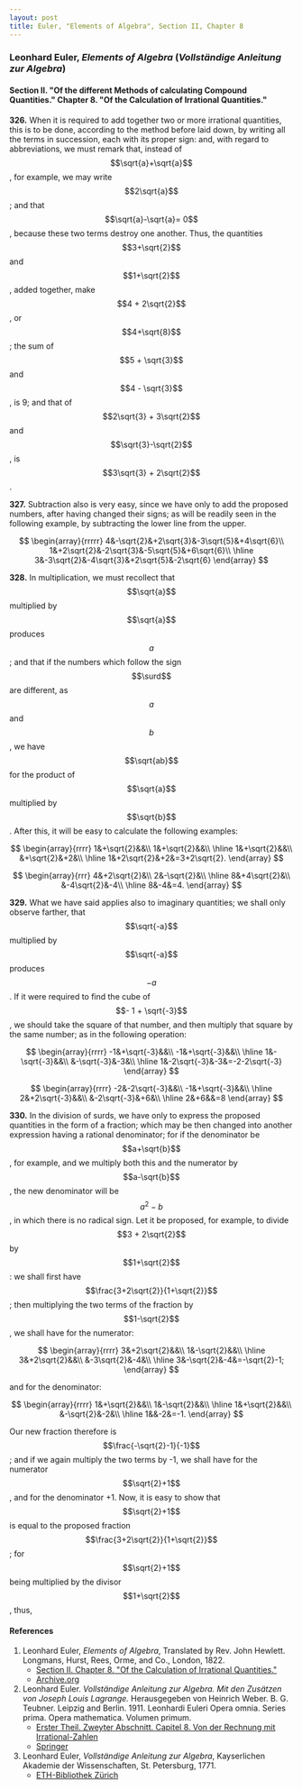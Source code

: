 ```yaml
---
layout: post
title: Euler, "Elements of Algebra", Section II, Chapter 8
---
```


### Leonhard Euler, *Elements of Algebra* (*Vollständige Anleitung zur Algebra*)

#### Section II. "Of the different Methods of calculating Compound Quantities." Chapter 8. "Of the Calculation of Irrational Quantities."

**326.** When it is required to add together two or more
irrational quantities, this is to be done, according to the
method before laid down, by writing all the terms in succession,
each with its proper sign: and, with regard to abbreviations,
we must remark that, instead of $$\sqrt{a}+\sqrt{a}$$, for
example, we may write $$2\sqrt{a}$$; and that $$\sqrt{a}-\sqrt{a}= 0$$,
because these two terms destroy one another. Thus, the
quantities $$3+\sqrt{2}$$ and $$1+\sqrt{2}$$, added together, make
$$4 + 2\sqrt{2}$$, or $$4+\sqrt{8}$$; the sum of $$5 + \sqrt{3}$$ and $$4 - \sqrt{3}$$,
is 9; and that of $$2\sqrt{3} + 3\sqrt{2}$$ and $$\sqrt{3}-\sqrt{2}$$, is $$3\sqrt{3} + 2\sqrt{2}$$.

**327.** Subtraction also is very easy, since we have only to
add the proposed numbers, after having changed their signs;
as will be readily seen in the following example, by subtracting the lower line from the upper.

$$
\begin{array}{rrrrr}
4&-\sqrt{2}&+2\sqrt{3}&-3\sqrt{5}&+4\sqrt{6}\\
1&+2\sqrt{2}&-2\sqrt{3}&-5\sqrt{5}&+6\sqrt{6}\\
\hline
3&-3\sqrt{2}&-4\sqrt{3}&+2\sqrt{5}&-2\sqrt{6}
\end{array}
$$

**328.** In multiplication, we must recollect that $$\sqrt{a}$$ multiplied by $$\sqrt{a}$$ produces $$a$$;
and that if the numbers which follow the sign $$\surd$$ are different, as $$a$$ and $$b$$, we have $$\sqrt{ab}$$ for
the product of $$\sqrt{a}$$ multiplied by $$\sqrt{b}$$. After this, it will be
easy to calculate the following examples:

$$
\begin{array}{rrrr}
1&+\sqrt{2}&&\\
1&+\sqrt{2}&&\\
\hline
1&+\sqrt{2}&&\\
&+\sqrt{2}&+2&\\
\hline
1&+2\sqrt{2}&+2&=3+2\sqrt{2}.
\end{array}
$$

$$
\begin{array}{rrr}
4&+2\sqrt{2}&\\
2&-\sqrt{2}&\\
\hline
8&+4\sqrt{2}&\\
&-4\sqrt{2}&-4\\
\hline
8&-4&=4.
\end{array}
$$

**329.** What we have said applies also to imaginary quantities; we shall only observe farther,
that $$\sqrt{-a}$$ multiplied
by $$\sqrt{-a}$$ produces $$-a$$. If it were required to find the
cube of $$- 1 + \sqrt{-3}$$, we should take the square of that
number, and then multiply that square by the same number;
as in the following operation:

$$
\begin{array}{rrrr}
-1&+\sqrt{-3}&&\\
-1&+\sqrt{-3}&&\\
\hline
1&-\sqrt{-3}&&\\
&-\sqrt{-3}&-3&\\
\hline
1&-2\sqrt{-3}&-3&=-2-2\sqrt{-3}
\end{array}
$$

$$
\begin{array}{rrrr}
-2&-2\sqrt{-3}&&\\
-1&+\sqrt{-3}&&\\
\hline
2&+2\sqrt{-3}&&\\
&-2\sqrt{-3}&+6&\\
\hline
2&+6&&=8
\end{array}
$$

**330.** In the division of surds, we have only to express the
proposed quantities in the form of a fraction; which may be
then changed into another expression having a rational denominator;
for if the denominator be $$a+\sqrt{b}$$, for example,
and we multiply both this and the numerator by $$a-\sqrt{b}$$, the
new denominator will be $$a^2 - b$$, in which there is no radical
sign. Let it be proposed, for example, to divide $$3 + 2\sqrt{2}$$
by $$1+\sqrt{2}$$: we shall first have $$\frac{3+2\sqrt{2}}{1+\sqrt{2}}$$; then multiplying
the two terms of the fraction by $$1-\sqrt{2}$$, we shall have for
the numerator:

$$
\begin{array}{rrrr}
3&+2\sqrt{2}&&\\
1&-\sqrt{2}&&\\
\hline
3&+2\sqrt{2}&&\\
&-3\sqrt{2}&-4&\\
\hline
3&-\sqrt{2}&-4&=-\sqrt{2}-1;
\end{array}
$$

and for the denominator:

$$
\begin{array}{rrrr}
1&+\sqrt{2}&&\\
1&-\sqrt{2}&&\\
\hline
1&+\sqrt{2}&&\\
&-\sqrt{2}&-2&\\
\hline
1&&-2&=-1.
\end{array}
$$

Our new fraction therefore is $$\frac{-\sqrt{2}-1}{-1}$$; and if we again
multiply the two terms by -1, we shall have for the numerator
$$\sqrt{2}+1$$, and for the denominator +1. Now, it is easy to show that $$\sqrt{2}+1$$
is equal to the proposed fraction $$\frac{3+2\sqrt{2}}{1+\sqrt{2}}$$; for $$\sqrt{2}+1$$
being multiplied by the divisor $$1+\sqrt{2}$$, thus,


#### References

1. Leonhard Euler, *Elements of Algebra*, Translated by Rev. John Hewlett. Longmans, Hurst, Rees, Orme, and Co., London, 1822.
    - [Section II. Chapter 8. "Of the Calculation of Irrational Quantities."](/assets/euler/en/II-8.pdf)
    - [Archive.org](https://archive.org/details/elementsofalgebr00euleuoft/)
2. Leonhard Euler. *Vollständige Anleitung zur Algebra. Mit den Zusätzen von Joseph Louis Lagrange.* Herausgegeben von Heinrich Weber. B. G. Teubner. Leipzig and Berlin. 1911. Leonhardi Euleri Opera omnia. Series prima. Opera mathematica. Volumen primum.
    - [Erster Theil. Zweyter Abschnitt. Capitel 8. Von der Rechnung mit Irrational-Zahlen](/assets/euler/de/I-II-8.pdf)
    - [Springer](https://link.springer.com/book/9783764314002)
3. Leonhard Euler, *Vollständige Anleitung zur Algebra*, Kayserlichen Akademie der Wissenschaften, St. Petersburg, 1771.
    - [ETH-Bibliothek Zürich](https://doi.org/10.3931/e-rara-9093)